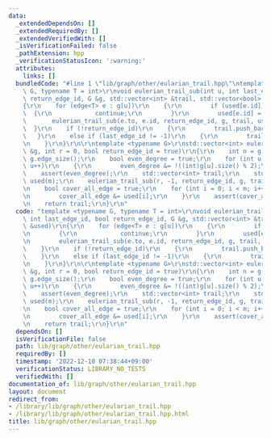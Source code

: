```yaml
---
data:
  _extendedDependsOn: []
  _extendedRequiredBy: []
  _extendedVerifiedWith: []
  _isVerificationFailed: false
  _pathExtension: hpp
  _verificationStatusIcon: ':warning:'
  attributes:
    links: []
  bundledCode: "#line 1 \"lib/graph/other/eularian_trail.hpp\"\ntemplate <typename\
    \ G, typename T = int>\r\nvoid eulerian_trail_sub(int u, int last_edge_id, bool\
    \ return_edge_id, G &g, std::vector<int> &trail, std::vector<bool> &used)\r\n\
    {\r\n    for (edge<T> e : g[u])\r\n    {\r\n        if (used[e.id])\r\n      \
    \  {\r\n            continue;\r\n        }\r\n        used[e.id] = true;\r\n \
    \       eulerian_trail_sub(e.to, e.id, return_edge_id, g, trail, used);\r\n  \
    \  }\r\n    if (!return_edge_id)\r\n    {\r\n        trail.push_back(u);\r\n \
    \   }\r\n    else if (last_edge_id != -1)\r\n    {\r\n        trail.push_back(last_edge_id);\r\
    \n    }\r\n}\r\n\r\ntemplate <typename G>\r\nstd::vector<int> eulerian_trail(G\
    \ &g, int r = 0, bool return_edge_id = true)\r\n{\r\n    int n = g.size(), m =\
    \ g.edge_size();\r\n    bool even_degree = true;\r\n    for (int u = 0; u < n;\
    \ u++)\r\n    {\r\n        even_degree &= !((int)g[u].size() % 2);\r\n    }\r\n\
    \    assert(even_degree);\r\n    std::vector<int> trail;\r\n    std::vector<bool>\
    \ used(m);\r\n    eulerian_trail_sub(r, -1, return_edge_id, g, trail, used);\r\
    \n    bool cover_all_edge = true;\r\n    for (int i = 0; i < m; i++)\r\n    {\r\
    \n        cover_all_edge &= used[i];\r\n    }\r\n    assert(cover_all_edge);\r\
    \n    return trail;\r\n}\r\n"
  code: "template <typename G, typename T = int>\r\nvoid eulerian_trail_sub(int u,\
    \ int last_edge_id, bool return_edge_id, G &g, std::vector<int> &trail, std::vector<bool>\
    \ &used)\r\n{\r\n    for (edge<T> e : g[u])\r\n    {\r\n        if (used[e.id])\r\
    \n        {\r\n            continue;\r\n        }\r\n        used[e.id] = true;\r\
    \n        eulerian_trail_sub(e.to, e.id, return_edge_id, g, trail, used);\r\n\
    \    }\r\n    if (!return_edge_id)\r\n    {\r\n        trail.push_back(u);\r\n\
    \    }\r\n    else if (last_edge_id != -1)\r\n    {\r\n        trail.push_back(last_edge_id);\r\
    \n    }\r\n}\r\n\r\ntemplate <typename G>\r\nstd::vector<int> eulerian_trail(G\
    \ &g, int r = 0, bool return_edge_id = true)\r\n{\r\n    int n = g.size(), m =\
    \ g.edge_size();\r\n    bool even_degree = true;\r\n    for (int u = 0; u < n;\
    \ u++)\r\n    {\r\n        even_degree &= !((int)g[u].size() % 2);\r\n    }\r\n\
    \    assert(even_degree);\r\n    std::vector<int> trail;\r\n    std::vector<bool>\
    \ used(m);\r\n    eulerian_trail_sub(r, -1, return_edge_id, g, trail, used);\r\
    \n    bool cover_all_edge = true;\r\n    for (int i = 0; i < m; i++)\r\n    {\r\
    \n        cover_all_edge &= used[i];\r\n    }\r\n    assert(cover_all_edge);\r\
    \n    return trail;\r\n}\r\n"
  dependsOn: []
  isVerificationFile: false
  path: lib/graph/other/eularian_trail.hpp
  requiredBy: []
  timestamp: '2022-12-10 07:38:44+09:00'
  verificationStatus: LIBRARY_NO_TESTS
  verifiedWith: []
documentation_of: lib/graph/other/eularian_trail.hpp
layout: document
redirect_from:
- /library/lib/graph/other/eularian_trail.hpp
- /library/lib/graph/other/eularian_trail.hpp.html
title: lib/graph/other/eularian_trail.hpp
---
```

